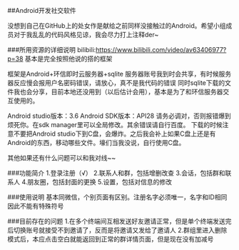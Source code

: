##Android开发社交软件

没想到自己在GitHub上的处女作是献给之前同样没接触过的Android。希望小组成员对于我乱乱的代码风格见谅，我会尽力打上注释der~

###所用资源的详细说明
bilibili:https://www.bilibili.com/video/av63406977?p=38
基本是完全按照他说的搭的框架

框架是Android+环信即时云服务器+sqlite
服务器账号我到时会共享，有时候服务器反应慢会报用户名密码错误，请放心，真不是我代码的错误
同时sqlite下载的文件我也会分享，目前本地还没用到（以后估计会用），基本是为了和环信服务器交互使用的。

Android studio版本：3.6
Android SDK版本：API28
请务必调对，否则报错爆到烦死你。在sdk manager里可以全局修改。其余错误请自行百度。
下载的时候注意不要把Android studio下到C盘，会爆炸。之后我会补上如果C盘上还是有Android的东西，移动哪些文件。壕们当我没说，自行使用C盘。

其他如果还有什么问题可以和我对线~~

###功能简介
1.登录注册（√）
2.联系人和群，包括增删改查
3.会话，包括群和联系人
4.朋友圈，包括封面的更换
5.设置，包括对信息的修改
 
###使用说明
基本同微信，个别页面有区别。注册名字必须唯一，名字和ID相同因此不能有特殊符号

###目前存在的问题
1.在多个终端间互相发送好友邀请正常，但是单个终端发送完后切换账号就接受不到邀请了，反而是将邀请又发给了邀请人
2.群组里进入删除模式后，本应点击空白就能返回到正常的群详情页面，但是现在没有加减号


